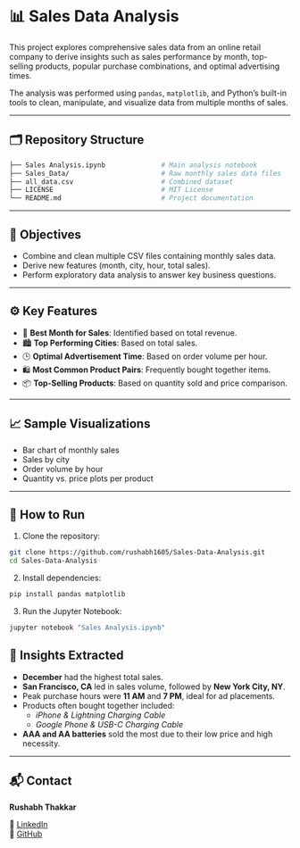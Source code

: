 # 📊 Sales Data Analysis

This project explores comprehensive sales data from an online retail company to derive insights such as sales performance by month, top-selling products, popular purchase combinations, and optimal advertising times.

The analysis was performed using `pandas`, `matplotlib`, and Python’s built-in tools to clean, manipulate, and visualize data from multiple months of sales.

---

## 🗂️ Repository Structure
```bash
├── Sales Analysis.ipynb              # Main analysis notebook
├── Sales_Data/                       # Raw monthly sales data files
├── all_data.csv                      # Combined dataset
├── LICENSE                           # MIT License
└── README.md                         # Project documentation
```
---

## 📌 Objectives

- Combine and clean multiple CSV files containing monthly sales data.
- Derive new features (month, city, hour, total sales).
- Perform exploratory data analysis to answer key business questions.

---

## ⚙️ Key Features

- 📅 **Best Month for Sales**: Identified based on total revenue.
- 🏙️ **Top Performing Cities**: Based on total sales.
- 🕒 **Optimal Advertisement Time**: Based on order volume per hour.
- 🛍️ **Most Common Product Pairs**: Frequently bought together items.
- 📦 **Top-Selling Products**: Based on quantity sold and price comparison.

---

## 📈 Sample Visualizations

- Bar chart of monthly sales
- Sales by city
- Order volume by hour
- Quantity vs. price plots per product

---

## 🚀 How to Run

1. Clone the repository:

```bash
git clone https://github.com/rushabh1605/Sales-Data-Analysis.git
cd Sales-Data-Analysis
```

 2.	Install dependencies:
```bash 
pip install pandas matplotlib
```
3.	Run the Jupyter Notebook:
```bash
jupyter notebook "Sales Analysis.ipynb"
```
## 🧠 Insights Extracted

- **December** had the highest total sales.  
- **San Francisco, CA** led in sales volume, followed by **New York City, NY**.  
- Peak purchase hours were **11 AM** and **7 PM**, ideal for ad placements.  
- Products often bought together included:
  - *iPhone & Lightning Charging Cable*
  - *Google Phone & USB-C Charging Cable*
- **AAA and AA batteries** sold the most due to their low price and high necessity.

---

## 📬 Contact

**Rushabh Thakkar**

🔗 [LinkedIn](https://www.linkedin.com/in/rushabhthakkar)  
🔗 [GitHub](https://github.com/rushabh1605)

